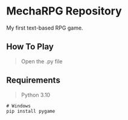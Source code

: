 # MechaRPG Repository
My first text-based RPG game.

## How To Play
>Open the .py file

## Requirements
> Python 3.10
 
    # Windows
    pip install pygame

